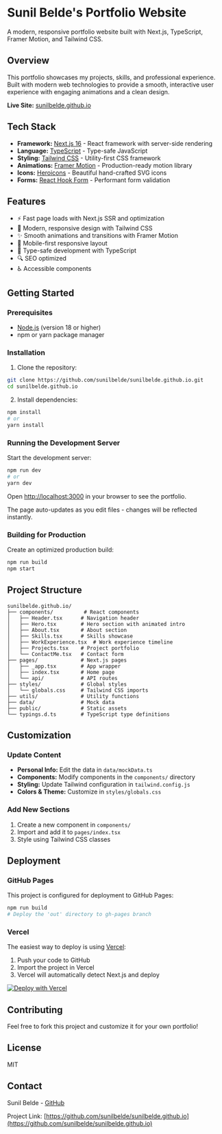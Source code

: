 # Sunil Belde's Portfolio Website

A modern, responsive portfolio website built with Next.js, TypeScript, Framer Motion, and Tailwind CSS.

## Overview

This portfolio showcases my projects, skills, and professional experience. Built with modern web technologies to provide a smooth, interactive user experience with engaging animations and a clean design.

**Live Site:** [sunilbelde.github.io](https://sunilbelde.github.io)

## Tech Stack

- **Framework:** [Next.js 16](https://nextjs.org/) - React framework with server-side rendering
- **Language:** [TypeScript](https://www.typescriptlang.org/) - Type-safe JavaScript
- **Styling:** [Tailwind CSS](https://tailwindcss.com/) - Utility-first CSS framework
- **Animations:** [Framer Motion](https://www.framer.com/motion/) - Production-ready motion library
- **Icons:** [Heroicons](https://heroicons.com/) - Beautiful hand-crafted SVG icons
- **Forms:** [React Hook Form](https://react-hook-form.com/) - Performant form validation

## Features

- ⚡️ Fast page loads with Next.js SSR and optimization
- 🎨 Modern, responsive design with Tailwind CSS
- ✨ Smooth animations and transitions with Framer Motion
- 📱 Mobile-first responsive layout
- 🎯 Type-safe development with TypeScript
- 🔍 SEO optimized
- ♿️ Accessible components

## Getting Started

### Prerequisites

- [Node.js](https://nodejs.org/) (version 18 or higher)
- npm or yarn package manager

### Installation

1. Clone the repository:
```bash
git clone https://github.com/sunilbelde/sunilbelde.github.io.git
cd sunilbelde.github.io
```

2. Install dependencies:
```bash
npm install
# or
yarn install
```

### Running the Development Server

Start the development server:

```bash
npm run dev
# or
yarn dev
```

Open [http://localhost:3000](http://localhost:3000) in your browser to see the portfolio.

The page auto-updates as you edit files - changes will be reflected instantly.

### Building for Production

Create an optimized production build:

```bash
npm run build
npm start
```

## Project Structure

```
sunilbelde.github.io/
├── components/          # React components
│   ├── Header.tsx      # Navigation header
│   ├── Hero.tsx        # Hero section with animated intro
│   ├── About.tsx       # About section
│   ├── Skills.tsx      # Skills showcase
│   ├── WorkExperience.tsx  # Work experience timeline
│   ├── Projects.tsx    # Project portfolio
│   └── ContactMe.tsx   # Contact form
├── pages/              # Next.js pages
│   ├── _app.tsx        # App wrapper
│   ├── index.tsx       # Home page
│   └── api/            # API routes
├── styles/             # Global styles
│   └── globals.css     # Tailwind CSS imports
├── utils/              # Utility functions
├── data/               # Mock data
├── public/             # Static assets
└── typings.d.ts        # TypeScript type definitions
```

## Customization

### Update Content

- **Personal Info:** Edit the data in `data/mockData.ts`
- **Components:** Modify components in the `components/` directory
- **Styling:** Update Tailwind configuration in `tailwind.config.js`
- **Colors & Theme:** Customize in `styles/globals.css`

### Add New Sections

1. Create a new component in `components/`
2. Import and add it to `pages/index.tsx`
3. Style using Tailwind CSS classes

## Deployment

### GitHub Pages

This project is configured for deployment to GitHub Pages:

```bash
npm run build
# Deploy the 'out' directory to gh-pages branch
```

### Vercel

The easiest way to deploy is using [Vercel](https://vercel.com):

1. Push your code to GitHub
2. Import the project in Vercel
3. Vercel will automatically detect Next.js and deploy

[![Deploy with Vercel](https://vercel.com/button)](https://vercel.com/new/clone?repository-url=https://github.com/sunilbelde/sunilbelde.github.io)

## Contributing

Feel free to fork this project and customize it for your own portfolio!

## License

MIT

## Contact

Sunil Belde - [GitHub](https://github.com/sunilbelde)

Project Link: [https://github.com/sunilbelde/sunilbelde.github.io](https://github.com/sunilbelde/sunilbelde.github.io)
